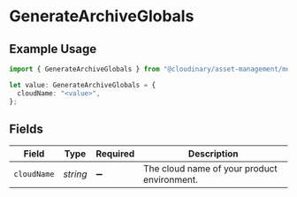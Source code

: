 # GenerateArchiveGlobals

## Example Usage

```typescript
import { GenerateArchiveGlobals } from "@cloudinary/asset-management/models/operations";

let value: GenerateArchiveGlobals = {
  cloudName: "<value>",
};
```

## Fields

| Field                                       | Type                                        | Required                                    | Description                                 |
| ------------------------------------------- | ------------------------------------------- | ------------------------------------------- | ------------------------------------------- |
| `cloudName`                                 | *string*                                    | :heavy_minus_sign:                          | The cloud name of your product environment. |